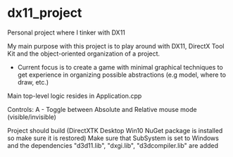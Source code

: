 # dx11_project
Personal project where I tinker with DX11

My main purpose with this project is to play around with DX11, DirectX Tool Kit and the object-oriented organization of a project.

- Current focus is to create a game with minimal graphical techniques to get experience in organizing possible abstractions (e.g model, where to draw, etc.)

Main top-level logic resides in Application.cpp

Controls:
A - Toggle between Absolute and Relative mouse mode (visible/invisible)

Project should build (DirectXTK Desktop Win10 NuGet package is installed so make sure it is restored)
Make sure that SubSystem is set to Windows and the dependencies "d3d11.lib", "dxgi.lib", "d3dcompiler.lib" are added
